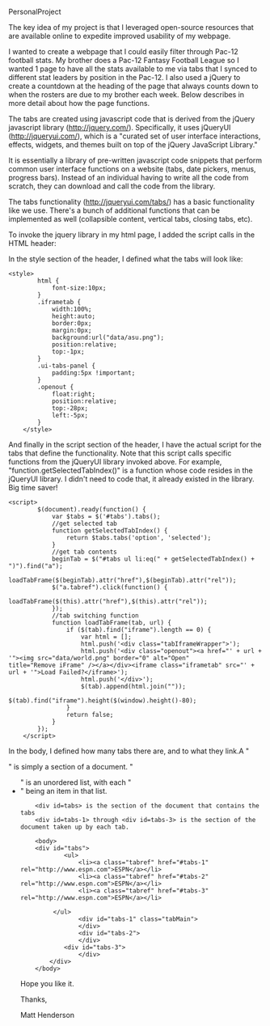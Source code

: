 PersonalProject

The key idea of my project is that I leveraged open-source resources that are available online to expedite improved usability of my webpage.

I wanted to create a webpage that I could easily filter through Pac-12 football stats. My brother does a Pac-12 Fantasy Football League so I wanted 1 page to have all the stats available to me via tabs that I synced to different stat leaders by position in the Pac-12. I also used a jQuery to create a countdown at the heading of the page that always counts down to when the rosters are due to my brother each week. Below describes in more detail about how the page functions.

The tabs are created using javascript code that is derived from the jQuery javascript library (http://jquery.com/). Specifically, it uses jQueryUI (http://jqueryui.com/), which is a "curated set of user interface interactions,	effects, widgets, and themes built on top of the jQuery JavaScript Library." 

It is essentially a library of pre-written javascript code snippets that perform common user interface functions on a website (tabs, date pickers, menus, progress bars). Instead of an individual having to write all the code from scratch, they can download and call the code from the library.

The tabs functionality (http://jqueryui.com/tabs/) has a basic functionality like we use. There's a bunch of additional functions that can be implemented as well (collapsible content, vertical tabs, closing tabs, etc). 

To invoke the jquery library in my html page, I added the script calls in the HTML header:
        <script type="text/javascript" src="data/js/jquery.js"></script>
        <script type="text/javascript" src="data/js/jquery-ui.js"></script>


In the style section of the header, I defined what the tabs will look like:

	<style>
            html {
                font-size:10px;
            }
            .iframetab {
                width:100%;
                height:auto;
                border:0px;
                margin:0px;
                background:url("data/asu.png");
                position:relative;
                top:-1px;
            }
            .ui-tabs-panel {
                padding:5px !important;
            }
            .openout {
                float:right;
                position:relative;
                top:-28px;
                left:-5px;
            }
        </style>

And finally in the script section of the header, I have the actual script for the tabs that define the functionality. Note that this script calls specific functions from the jQueryUI library invoked above. For example, "function.getSelectedTabIndex()" is a function whose code resides in the jQueryUI library. I didn't need to code that, it already existed in the library. Big time saver!

	<script>
            $(document).ready(function() {
                var $tabs = $('#tabs').tabs();
                //get selected tab
                function getSelectedTabIndex() {
                    return $tabs.tabs('option', 'selected');
                }
                //get tab contents
                beginTab = $("#tabs ul li:eq(" + getSelectedTabIndex() + ")").find("a");
                loadTabFrame($(beginTab).attr("href"),$(beginTab).attr("rel"));
                $("a.tabref").click(function() {
                    loadTabFrame($(this).attr("href"),$(this).attr("rel"));
                });
                //tab switching function
                function loadTabFrame(tab, url) {
                    if ($(tab).find("iframe").length == 0) {
                        var html = [];
                        html.push('<div class="tabIframeWrapper">');
                        html.push('<div class="openout"><a href="' + url + '"><img src="data/world.png" border="0" alt="Open"                        title="Remove iFrame" /></a></div><iframe class="iframetab" src="' + url + '">Load Failed?</iframe>');
                        html.push('</div>');
                        $(tab).append(html.join(""));
                        $(tab).find("iframe").height($(window).height()-80);
                    }
                    return false;
                }
            });
        </script>

In the body, I defined how many tabs there are, and to what they link.A "<div>" is simply a section of a document. "<ul>" is an unordered list, with each "<li>" being an item in that list. 

		<div id=tabs> is the section of the document that contains the tabs
		<div id=tabs-1> through <div id=tabs-3> is the section of the document taken up by each tab.

		<body>
		<div id="tabs">
            	<ul>
                	<li><a class="tabref" href="#tabs-1" rel="http://www.espn.com">ESPN</a></li>
                	<li><a class="tabref" href="#tabs-2" rel="http://www.espn.com">ESPN</a></li>
                	<li><a class="tabref" href="#tabs-3" rel="http://www.espn.com">ESPN</a></li>
		
        	 </ul>
            		<div id="tabs-1" class="tabMain">
            		</div>
            		<div id="tabs-2">
            		</div>
        		<div id="tabs-3">
            		</div>
        	</div> 
		</body>

Hope you like it.

Thanks,

Matt Henderson
